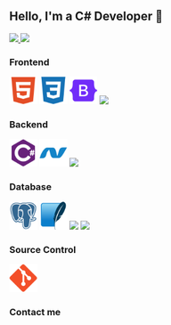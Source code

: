 ## Hello, I'm a C# Developer 👋


<div>
  <a href="https://beacons.ai/gabrielgarcia96">
    <img height="200em" src="https://github-readme-stats.vercel.app/api?username=gabrielgarcia96&show_icons=true" />
    <img height="200em" src="https://github-readme-stats.vercel.app/api/top-langs/?username=gabrielgarcia96&layout=compact" />
  </a>
</div>

<div>
  <h3>Frontend</h3>
   <img height="50em" src="https://raw.githubusercontent.com/devicons/devicon/master/icons/html5/html5-plain.svg"> 
   <img height="50em" src="https://raw.githubusercontent.com/devicons/devicon/master/icons/css3/css3-plain.svg"> 
   <img height="50em" src="https://raw.githubusercontent.com/devicons/devicon/master/icons/bootstrap/bootstrap-plain.svg">
   <img height="50em" src="https://www.radzen.com/assets/radzen-logo-top-b2d6e9dcacf7d344bbab515b8748c5f4d702c6c5bfc349bd9ff9003016a3a6ee.svg"> 
</div>

<div>
  <h3>Backend</h3>
    <img height="50em" src="https://raw.githubusercontent.com/devicons/devicon/master/icons/csharp/csharp-plain.svg"> 
    <img height="50em" src="https://raw.githubusercontent.com/devicons/devicon/master/icons/dot-net/dot-net-plain.svg"> 
     <img height="50em" src="https://upload.wikimedia.org/wikipedia/commons/d/d0/Blazor.png"> 
</div>

<div>
  <h3>Database</h3>
  <img height="50em" src="https://raw.githubusercontent.com/devicons/devicon/master/icons/postgresql/postgresql-plain.svg">
  <img height="50em" src="https://raw.githubusercontent.com/devicons/devicon/master/icons/sqlite/sqlite-original.svg"> 
  <img height="50em" src="https://www.svgrepo.com/show/331488/mongodb.svg"> 
  <img height="50em" src="https://www.svgrepo.com/show/508811/dbs-sqlserver.svg"> 
</div>

<div>
   <h3>Source Control</h3>
  <img height="50em" src="https://raw.githubusercontent.com/devicons/devicon/master/icons/git/git-original.svg"> 
</div>

<div>
 <h3>Contact me</h3>
</div>
